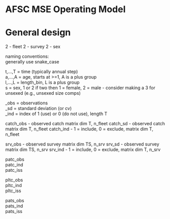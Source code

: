 # AFSC MSE Operating Model
# General design
2 - fleet
2 - survey
2 - sex

naming conventions:  
generally use snake_case

t,...,T = time (typically annual step)  
a,...,A = age, starts at >=1, A is a plus group  
l,...,L = length_bin, L is a plus group  
s = sex, 1 or 2
 if two then 1 = female, 2 = male - consider making a 3 for unsexed (e.g., unsexed size comps)


_obs = observations  
_sd = standard deviation (or cv)  
_ind = index of 1 (use) or 0 (do not use), length T


catch_obs - observed catch matrix dim T, n_fleet 
catch_sd - observed catch matrix dim T, n_fleet
catch_ind - 1 = include, 0 = exclude, matrix dim T, n_fleet

srv_obs - observed survey matrix dim TS, n_srv 
srv_sd  - observed survey matrix dim TS, n_srv
srv_ind - 1 = include, 0 = exclude, matrix dim T, n_srv

patc_obs  
patc_ind  
patc_iss

pltc_obs  
pltc_ind  
pltc_iss

pats_obs  
pats_ind  
pats_iss
